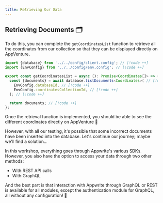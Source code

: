 ```yaml
---
title: Retrieving Our Data
---
```


<Documentation link="https://appwrite.io/docs/products/databases/quick-start#list-documents"></Documentation>

<Hero
title="Let's Retrieve Our Data! 📑"
image="/assets/workshop/database/get.jpg"
description="We've managed to insert new data into this vast database forest, and now all that's left is to harvest it
to display it! Because well... data in a database is good, data in a database displayed on our interface is even better!"
/>

## Retrieving Documents 🗂️

To do this, you can complete the `getCoordinatesList` function to retrieve all the coordinates from our collection so
that they can be displayed directly on AppVenture.

<Solution>

```ts
import {database} from '../../config/client.config'; // [!code ++]
import {EnvConfig} from '../../config/env.config'; // [!code ++]

export const getCoordinatesList = async (): Promise<Coordinates[]> => {
  const {documents} = await database.listDocuments<Coordinates>( // [!code ++]
    EnvConfig.databaseId, // [!code ++]
    EnvConfig.coordinatesCollectionId, // [!code ++]
  ); // [!code ++]

  return documents; // [!code ++]
};
```

</Solution>

Once the retrieval function is implemented, you should be able to see the different coordinates directly on AppVenture
🎉

However, with all our testing, it's possible that some incorrect documents have been inserted into the database. Let's
continue our journey; maybe we'll find a solution...

<InfoBonus title="Different Data Retrieval Solutions">

In this workshop, everything goes through Appwrite's various SDKs.
However, you also have the option to access your data through two other methods:

- With REST API calls
- With GraphQL

And the best part is that interaction with Appwrite through GraphQL or REST is available for all modules, except the
authentication module for GraphQL, all without any configuration! 🤩

</InfoBonus>
